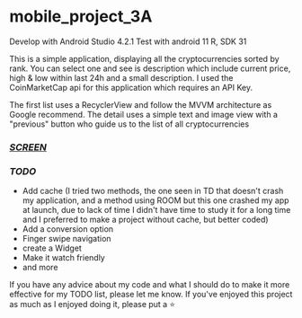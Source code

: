 # mobile_project_3A
Develop with Android Studio 4.2.1
Test with android 11 R, SDK 31

This is a simple application, displaying all the cryptocurrencies sorted by rank. You can select one and see is description which include current price, high & low within last 24h and a small description. I used the CoinMarketCap api for this application which requires an API Key.

The first list uses a RecyclerView and follow the MVVM architecture as Google recommend.
The detail uses a simple text and image view with a "previous" button who guide us to the list of all cryptocurrencies


### <b><i>[SCREEN](https://github.com/AnthonyRP05/mobile_project_3A/tree/master/Screenshots)</i></b>

### <b><i>TODO</i></b>
 - Add cache (I tried two methods, the one seen in TD that doesn't crash my application, and a method using ROOM but this one crashed my app at launch, due to lack of time I didn't have time to study it for a long time and I preferred to make a project without cache, but better coded)
 - Add a conversion option
 - Finger swipe navigation
 - create a Widget
 - Make it watch friendly
 - and more

If you have any advice about my code and what I should do to make it more effective for my TODO list, please let me know. 
If you've enjoyed this project as much as I enjoyed doing it, please put a ⭐

